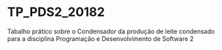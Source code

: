 # TP_PDS2_20182
Tabalho prático sobre o Condensador da produção de leite condensado para a disciplina Programação e Desenvolvimento de Software 2
